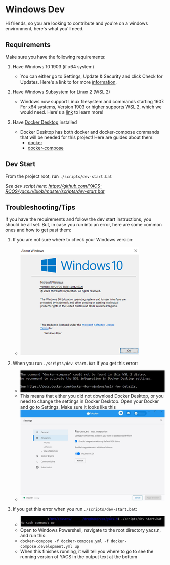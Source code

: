 # Windows Dev

Hi friends, so you are looking to contribute and you're on a windows
environment, here's what you'll need.

## Requirements

Make sure you have the following requirements:

1. Have Windows 10 1903 (if x64 system)
    - You can either go to Settings, Update & Security and click Check for Updates. Here's a link to for more [information](https://support.microsoft.com/en-us/help/4028685/windows-10-get-the-update).

2. Have Windows Subsystem for Linux 2 (WSL 2)
    - Windows now support Linux filesystem and commands starting 1607. For x64 systems, Version 1903 or higher supports WSL 2, which we would need. Here's a [link](https://docs.microsoft.com/en-us/windows/wsl/install-win10#install-windows-subsystem-for-linux) to learn more!

3. Have [Docker Desktop](https://www.docker.com/products/docker-desktop) installed
    - Docker Desktop has both docker and docker-compose commands that will be needed for this project! Here are guides about them:
        - [docker](https://docs.docker.com/get-started/overview/)
        - [docker-compose](https://docs.docker.com/compose/)


## Dev Start

From the project root, run `./scripts/dev-start.bat`

_See dev script here: https://github.com/YACS-RCOS/yacs.n/blob/master/scripts/dev-start.bat_

## Troubleshooting/Tips

If you have the requirements and follow the dev start instructions, you should be all set. But, in case you run into an error, here are some common ones and how to get past them: 

1. If you are not sure where to check your Windows version:

    - <img src="https://github.com/YACS-RCOS/yacs.n/blob/master/docs/screenshots/verCheck.png" width=375>

2. When you run `./scripts/dev-start.bat` if you get this error:
    - <img src="https://github.com/YACS-RCOS/yacs.n/blob/master/docs/screenshots/errorDockerCompose.JPG" width = 500>
    - This means that either you did not download Docker Desktop, or you need to change the settings in Docker Desktop. Open your Docker and go to Settings. Make sure it looks like this
    - <img src="https://github.com/YACS-RCOS/yacs.n/blob/master/docs/screenshots/solutionDockerCompose.JPG" width = 500>

3. If you get this error when you run `./scripts/dev-start.bat`:
    - <img src="https://github.com/YACS-RCOS/yacs.n/blob/master/docs/screenshots/errorNoCommandUp.JPG" width = 550>
    - Open to Windows Powershell, navigate to the root directory yacs.n, and run this:
    - `docker-compose -f docker-compose.yml -f docker-compose.development.yml up`
    - When this finishes running, it will tell you where to go to see the running version of YACS in the output text at the bottom
